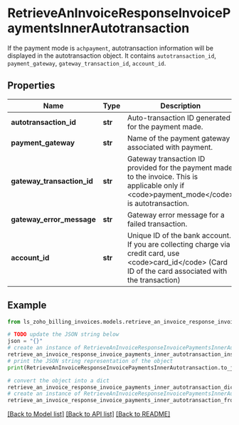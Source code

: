 # RetrieveAnInvoiceResponseInvoicePaymentsInnerAutotransaction

If the payment mode is <code>achpayment</code>, autotransaction information will be displayed in the autotransaction object. It contains <code>autotransaction_id</code>, <code>payment_gateway</code>, <code>gateway_transaction_id</code>, <code>account_id</code>.

## Properties

Name | Type | Description | Notes
------------ | ------------- | ------------- | -------------
**autotransaction_id** | **str** | Auto-transaction ID generated for the payment made. | [optional] 
**payment_gateway** | **str** | Name of the payment gateway associated with payment. | [optional] 
**gateway_transaction_id** | **str** | Gateway transaction ID provided for the payment made to the invoice. This is applicable only if &lt;code&gt;payment_mode&lt;/code&gt; is autotransaction. | [optional] 
**gateway_error_message** | **str** | Gateway error message for a failed transaction. | [optional] 
**account_id** | **str** | Unique ID of the bank account. If you are collecting charge via credit card, use &lt;code&gt;card_id&lt;/code&gt; (Card ID of the card associated with the transaction) | [optional] 

## Example

```python
from ls_zoho_billing_invoices.models.retrieve_an_invoice_response_invoice_payments_inner_autotransaction import RetrieveAnInvoiceResponseInvoicePaymentsInnerAutotransaction

# TODO update the JSON string below
json = "{}"
# create an instance of RetrieveAnInvoiceResponseInvoicePaymentsInnerAutotransaction from a JSON string
retrieve_an_invoice_response_invoice_payments_inner_autotransaction_instance = RetrieveAnInvoiceResponseInvoicePaymentsInnerAutotransaction.from_json(json)
# print the JSON string representation of the object
print(RetrieveAnInvoiceResponseInvoicePaymentsInnerAutotransaction.to_json())

# convert the object into a dict
retrieve_an_invoice_response_invoice_payments_inner_autotransaction_dict = retrieve_an_invoice_response_invoice_payments_inner_autotransaction_instance.to_dict()
# create an instance of RetrieveAnInvoiceResponseInvoicePaymentsInnerAutotransaction from a dict
retrieve_an_invoice_response_invoice_payments_inner_autotransaction_from_dict = RetrieveAnInvoiceResponseInvoicePaymentsInnerAutotransaction.from_dict(retrieve_an_invoice_response_invoice_payments_inner_autotransaction_dict)
```
[[Back to Model list]](../README.md#documentation-for-models) [[Back to API list]](../README.md#documentation-for-api-endpoints) [[Back to README]](../README.md)


